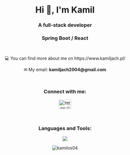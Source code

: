 <h1 align="center">Hi 👋, I'm Kamil</h1>
<h3 align="center">A full-stack developer</h3>
<h3 align="center">Spring Boot / React</h3>
</br>
<p align="center">💻 You can find more about me on https://www.kamiljach.pl/</p>


<p align="center">✉ My email: <b>kamiljach2004@gmail.com</b></p>
</br>

<h3 align="center">Connect with me:</h3>
<p align="center">
<a href="https://www.linkedin.com/in/kamil-jach/" target="blank"><img align="center" src="https://raw.githubusercontent.com/rahuldkjain/github-profile-readme-generator/master/src/images/icons/Social/linked-in-alt.svg" alt="https://www.linkedin.com/in/kamil-jach/" height="30" width="40" /></a>
</p>
</br>

<h3 align="center">Languages and Tools:</h3>
<p align="center">
  <a href="https://skillicons.dev">
    <img src="https://skillicons.dev/icons?i=java,spring,postgres,hibernate,js,react,mui,git,css,html,styledcomponents,python,cpp&perline=5&theme=dark" />
  </a>
</p>
<p align="center"><img align="center" src="https://github-readme-stats.vercel.app/api/top-langs/?username=kamilos04&layout=compact&theme=tokyonight" alt="kamilos04" /></p>
<!-- <h3 align="left">LeetCode:</h3>
<div align="left"><img align="center" src="https://leetcard.jacoblin.cool/kamilos04?theme=unicorn" /></div> -->

